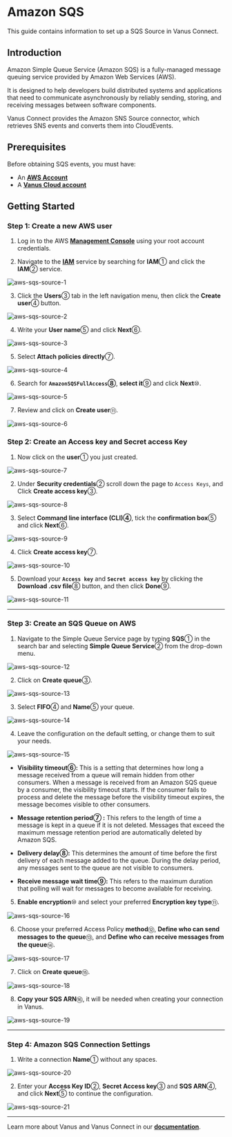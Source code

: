 # Amazon SQS

This guide contains information to set up a SQS Source in Vanus Connect.

## Introduction

Amazon Simple Queue Service (Amazon SQS) is a fully-managed message queuing service provided by Amazon Web Services (AWS).

It is designed to help developers build distributed systems and applications that need to communicate asynchronously by reliably sending, storing, and receiving messages between software components.

Vanus Connect provides the Amazon SNS Source connector, which retrieves SNS events and converts them into CloudEvents.

## Prerequisites

Before obtaining SQS events, you must have:

- An [**AWS Account**](https://aws.amazon.com)
- A [**Vanus Cloud account**](https://cloud.vanus.ai)

## Getting Started

### Step 1: Create a new AWS user

1. Log in to the AWS [**Management Console**](https://aws.amazon.com) using your root account credentials.

2. Navigate to the [**IAM**](https://console.aws.amazon.com/iam/) service by searching for **IAM**① and click the **IAM**② service.

![aws-sqs-source-1](images/aws-sqs-source-1.webp)

3. Click the **Users**③ tab in the left navigation menu, then click the **Create user**④ button.

![aws-sqs-source-2](images/aws-sqs-source-2.webp)

4. Write your **User name**⑤ and click **Next**⑥.

![aws-sqs-source-3](images/aws-sqs-source-3.webp)

5. Select **Attach policies directly**⑦.

![aws-sqs-source-4](images/aws-sqs-source-4.webp)

6. Search for **`AmazonSQSFullAccess`⑧**, **select it**⑨ and click **Next**⑩.

![aws-sqs-source-5](images/aws-sqs-source-5.webp)

7. Review and click on **Create user**⑪.

![aws-sqs-source-6](images/aws-sqs-source-6.webp)

### Step 2: Create an Access key and Secret access Key

1. Now click on the **user**① you just created.

![aws-sqs-source-7](images/aws-sqs-source-7.webp)

2. Under **Security credentials**② scroll down the page to `Access Keys`, and Click **Create access key**③.

![aws-sqs-source-8](images/aws-sqs-source-8.webp)

3. Select **Command line interface (CLI)④**, tick the **confirmation box**⑤ and click **Next**⑥.

![aws-sqs-source-9](images/aws-sqs-source-9.webp)

4. Click **Create access key**⑦.

![aws-sqs-source-10](images/aws-sqs-source-10.webp)

5. Download your **`Access key`** and **`Secret access key`** by clicking the **Download .csv file**⑧ button, and then click **Done**⑨.

![aws-sqs-source-11](images/aws-sqs-source-11.webp)

---

### Step 3: Create an SQS Queue on AWS

1. Navigate to the Simple Queue Service page by typing **SQS**① in the search bar and selecting **Simple Queue Service**② from the drop-down menu.

![aws-sqs-source-12](images/aws-sqs-source-12.webp)  

2. Click on **Create queue**③.

![aws-sqs-source-13](images/aws-sqs-source-13.webp)

3. Select **FIFO**④ and **Name**⑤ your queue.

![aws-sqs-source-14](images/aws-sqs-source-14.webp)

4. Leave the configuration on the default setting, or change them to suit your needs.

![aws-sqs-source-15](images/aws-sqs-source-15.webp)

- **Visibility timeout⑥:** This is a setting that determines how long a message received from a queue will remain hidden from other consumers. When a message is received from an Amazon SQS queue by a consumer, the visibility timeout starts. If the consumer fails to process and delete the message before the visibility timeout expires, the message becomes visible to other consumers.

- **Message retention period⑦ :** This refers to the length of time a message is kept in a queue if it is not deleted. Messages that exceed the maximum message retention period are automatically deleted by Amazon SQS.

- **Delivery delay⑧:** This determines the amount of time before the first delivery of each message added to the queue. During the delay period, any messages sent to the queue are not visible to consumers.

- **Receive message wait time⑨:** This refers to the maximum duration that polling will wait for messages to become available for receiving.

5. **Enable encryption**⑩ and select your preferred **Encryption key type**⑪.

![aws-sqs-source-16](images/aws-sqs-source-16.webp) 

6. Choose your preferred Access Policy **method**⑫, **Define who can send messages to the queue**⑬, and **Define who can receive messages from the queue**⑭.

![aws-sqs-source-17](images/aws-sqs-source-17.webp)

7. Click on **Create queue**⑮.

![aws-sqs-source-18](images/aws-sqs-source-18.webp)

8. **Copy your SQS ARN**⑯, it will be needed when creating your connection in Vanus.

![aws-sqs-source-19](images/aws-sqs-source-19.webp) 

---

### Step 4: Amazon SQS Connection Settings

1. Write a connection **Name**① without any spaces.

![aws-sqs-source-20](images/aws-sqs-source-20.webp)

2. Enter your **Access Key ID**②, **Secret Access key**③ and **SQS ARN**④, and click **Next**⑤ to continue the configuration.

![aws-sqs-source-21](images/aws-sqs-source-21.webp)

---

Learn more about Vanus and Vanus Connect in our [**documentation**](https://docs.vanus.ai).
